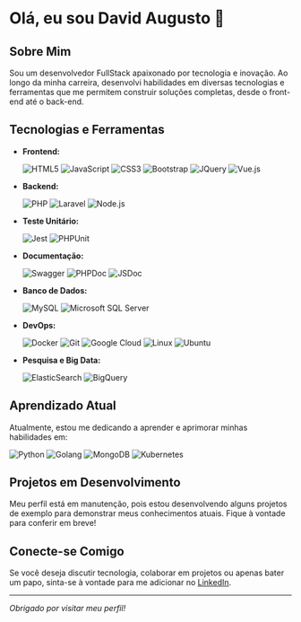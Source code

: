 # Olá, eu sou David Augusto 👋

## Sobre Mim

Sou um desenvolvedor FullStack apaixonado por tecnologia e inovação. Ao longo da minha carreira, desenvolvi habilidades em diversas tecnologias e ferramentas que me permitem construir soluções completas, desde o front-end até o back-end.

## Tecnologias e Ferramentas

- **Frontend:** 

  ![HTML5](https://img.shields.io/badge/-HTML5-E34F26?style=for-the-badge&&logo=html5&logoColor=white)
  ![JavaScript](https://img.shields.io/badge/-JavaScript-F7DF1E?style=for-the-badge&&logo=javascript&logoColor=white)
  ![CSS3](https://img.shields.io/badge/-CSS3-1572B6?style=for-the-badge&&logo=css3&logoColor=white)
  ![Bootstrap](https://img.shields.io/badge/-Bootstrap-563D7C?style=for-the-badge&&logo=bootstrap&logoColor=white)
  ![JQuery](https://img.shields.io/badge/-JQuery-0769AD?style=for-the-badge&&logo=jquery&logoColor=white)
  ![Vue.js](https://img.shields.io/badge/-Vue.js-4FC08D?style=for-the-badge&&logo=vue.js&logoColor=white)

- **Backend:** 

  ![PHP](https://img.shields.io/badge/-PHP-777BB4?style=for-the-badge&&logo=php&logoColor=white)
  ![Laravel](https://img.shields.io/badge/-Laravel-FF2D20?style=for-the-badge&&logo=laravel&logoColor=white)
  ![Node.js](https://img.shields.io/badge/-Node.js-339933?style=for-the-badge&&logo=node.js&logoColor=white)  

- **Teste Unitário:**

  ![Jest](https://img.shields.io/badge/-Jest-C21325?style=for-the-badge&&logo=jest&logoColor=white)
  ![PHPUnit](https://img.shields.io/badge/-PHPUnit-366488?style=for-the-badge&&logo=php&logoColor=white)

- **Documentação:**

  ![Swagger](https://img.shields.io/badge/-Swagger-85EA2D?logo=swagger&logoColor=white&style=for-the-badge)
  ![PHPDoc](https://img.shields.io/badge/-PHPDoc-777BB4?style=for-the-badge&&logo=php&logoColor=white)
  ![JSDoc](https://img.shields.io/badge/-JSDoc-F7DF1E?style=for-the-badge&&logo=javascript&logoColor=white)

- **Banco de Dados:** 

  ![MySQL](https://img.shields.io/badge/-MySQL-4479A1?style=for-the-badge&&logo=mysql&logoColor=white)
  ![Microsoft SQL Server](https://img.shields.io/badge/Microsoft_SQL_Server-CC2927?style=for-the-badge&logo=microsoft-sql-server&logoColor=white)

- **DevOps:** 

  ![Docker](https://img.shields.io/badge/-Docker-2496ED?style=for-the-badge&&logo=docker&logoColor=white)
  ![Git](https://img.shields.io/badge/-Git-F05032?style=for-the-badge&&logo=git&logoColor=white)
  ![Google Cloud](https://img.shields.io/badge/-Google%20Cloud-4285F4?style=for-the-badge&&logo=google-cloud&logoColor=white)
  ![Linux](https://img.shields.io/badge/Linux-FCC624?style=for-the-badge&logo=linux&logoColor=white)
  ![Ubuntu](https://img.shields.io/badge/Ubuntu-E95420?style=for-the-badge&logo=ubuntu&logoColor=white)

- **Pesquisa e Big Data:** 

  ![ElasticSearch](https://img.shields.io/badge/-ElasticSearch-005571?style=for-the-badge&&logo=elasticsearch&logoColor=white)
  ![BigQuery](https://img.shields.io/badge/-BigQuery-4285F4?style=for-the-badge&&logo=google-cloud&logoColor=white)

## Aprendizado Atual

Atualmente, estou me dedicando a aprender e aprimorar minhas habilidades em:

  ![Python](https://img.shields.io/badge/-Python-3776AB?style=for-the-badge&&logo=python&logoColor=white)
  ![Golang](https://img.shields.io/badge/-Golang-00ADD8?style=for-the-badge&&logo=go&logoColor=white)
  ![MongoDB](https://img.shields.io/badge/MongoDB-4EA94B?style=for-the-badge&logo=mongodb&logoColor=white)
  ![Kubernetes](https://img.shields.io/badge/Kubernetes-326CE5?logo=kubernetes&logoColor=white&style=for-the-badge)

## Projetos em Desenvolvimento

Meu perfil está em manutenção, pois estou desenvolvendo alguns projetos de exemplo para demonstrar meus conhecimentos atuais. Fique à vontade para conferir em breve!

## Conecte-se Comigo

Se você deseja discutir tecnologia, colaborar em projetos ou apenas bater um papo, sinta-se à vontade para me adicionar no [LinkedIn](https://www.linkedin.com/in/david-augusto-keller-haddad-305a91161).

---

_Obrigado por visitar meu perfil!_

